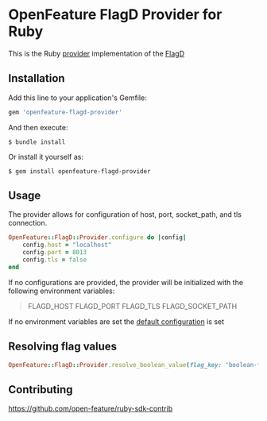 # OpenFeature FlagD Provider for Ruby

This is the Ruby [provider](https://docs.openfeature.dev/docs/specification/sections/providers) implementation of the [FlagD](https://github.com/open-feature/flagd)
## Installation

Add this line to your application's Gemfile:

```ruby
gem 'openfeature-flagd-provider'
```

And then execute:

    $ bundle install

Or install it yourself as:

    $ gem install openfeature-flagd-provider

## Usage

The provider allows for configuration of host, port, socket_path, and tls connection.

```ruby
OpenFeature::FlagD::Provider.configure do |config|
    config.host = "localhost"
    config.port = 8013
    config.tls = false
end
```

If no configurations are provided, the provider will be initialized with the following environment variables:

> FLAGD_HOST
> FLAGD_PORT
> FLAGD_TLS
> FLAGD_SOCKET_PATH

If no environment variables are set the [default configuration](./lib/openfeature/flagd/provider/configuration.rb) is set

## Resolving flag values

```ruby
OpenFeature::FlagD::Provider.resolve_boolean_value(flag_key: 'boolean-flag', default_value: false)


```

## Contributing

https://github.com/open-feature/ruby-sdk-contrib

